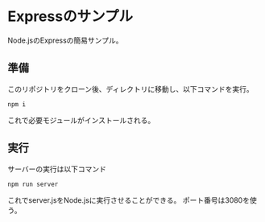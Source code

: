 # Expressのサンプル

Node.jsのExpressの簡易サンプル。

## 準備

このリポジトリをクローン後、ディレクトリに移動し、以下コマンドを実行。

```
npm i
```

これで必要モジュールがインストールされる。

## 実行

サーバーの実行は以下コマンド

```
npm run server
```

これでserver.jsをNode.jsに実行させることができる。
ポート番号は3080を使う。

